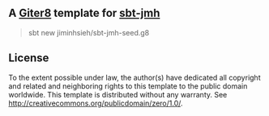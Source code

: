## A [Giter8](http://www.foundweekends.org/giter8/) template for [sbt-jmh](https://github.com/ktoso/sbt-jmh)

> sbt new jiminhsieh/sbt-jmh-seed.g8

## License
To the extent possible under law, the author(s) have dedicated all copyright and related and neighboring rights to this template to the public domain worldwide. This template is distributed without any warranty. See http://creativecommons.org/publicdomain/zero/1.0/.

